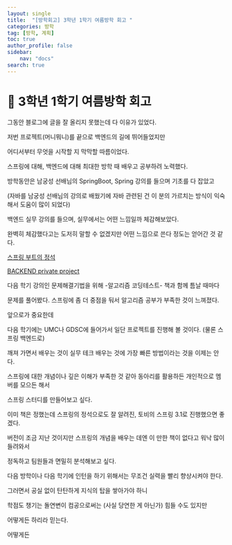 ```yaml
---
layout: single
title:  "[방학회고] 3학년 1학기 여름방학 회고 "
categories: 방학
tag: [방학, 계획]
toc: true
author_profile: false
sidebar:
    nav: "docs"
search: true
---
```


# 🌻 3학년 1학기 여름방학 회고

그동안 블로그에 글을 잘 올리지 못했는데 다 이유가 있었다.

저번 프로젝트(머니뭐니)를 끝으로 백엔드의 길에 뛰어들었지만

어디서부터 무엇을 시작할 지 막막할 따름이었다.

스프링에 대해, 백엔드에 대해 최대한 방학 때 배우고 공부하려 노력했다.

방학동안은 남궁성 선배님의 SpringBoot, Spring 강의를 들으며 기초를 다 잡았고

(자바를 남궁성 선배님의 강의로 배웠기에 자바 관련된 건 이 분의 가르치는 방식이 익숙해서 도움이 많이 되었다)

백엔드 실무 강의를 들으며, 실무에서는 어떤 느낌일까 체감해보았다.

완벽히 체감했다고는 도저히 말할 수 없겠지만 어떤 느낌으로 쓴다 정도는 얻어간 것 같다.

[스프링 부트의 정석](https://www.notion.so/4c4b0a4e389e4ec9bc9fc79aa9a48709?pvs=21)

[BACKEND private project](https://www.notion.so/BACKEND-private-project-2237130897194fdf9732d546adb1f62a?pvs=21)

다음 학기 강의인 문제해결기법을 위해 -알고리즘 코딩테스트- 책과 함께 틈날 때마다 

문제를 풀어봤다. 스프링에 좀 더 중점을 둬서 알고리즘 공부가 부족한 것이 느껴졌다.

앞으로가 중요한데

다음 학기에는 UMC나 GDSC에 들어가서 일단 프로젝트를 진행해 볼 것이다. (물론 스프링 백엔드로)

깨져 가면서 배우는 것이 실무 테크 배우는 것에 가장 빠른 방법이라는 것을 이제는 안다.

스프링에 대한 개념이나 깊은 이해가 부족한 것 같아 동아리를 활용하든 개인적으로 멤버를 모으든 해서

스프링 스터디를 만들어보고 싶다.

이미 책은 정했는데 스프링의 정석으로도 잘 알려진, 토비의 스프링 3.1로 진행했으면 좋겠다.

버전이 조금 지난 것이지만 스프링의 개념을 배우는 데엔 이 만한 책이 없다고 워낙 많이 들려와서

정독하고 팀원들과 면밀히 분석해보고 싶다.

다음 방학이나 다음 학기에 인턴을 하기 위해서는 무조건 실력을 빨리 향상시켜야 한다.

그러면서 공실 없이 탄탄하게 지식의 탑을 쌓아가야 하니

학점도 챙기는 돌연변이 컴공으로써는 (사실 당연한 게 아닌가) 힘들 수도 있지만

어떻게든 하리라 믿는다.

어떻게든
